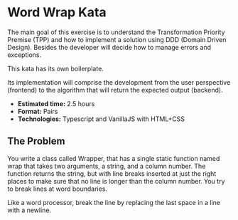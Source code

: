 # Word Wrap Kata

The main goal of this exercise is to understand the Transformation Priority Premise (TPP) and how to implement a 
solution using DDD (Domain Driven Design). Besides the developer will decide how to manage errors and exceptions.

This kata has its own boilerplate.

Its implementation will comprise the development from the user perspective (frontend) to the algorithm that will return the
expected output (backend).

- **Estimated time:** 2.5 hours
- **Format:** Pairs
- **Technologies:** Typescript and VanillaJS with HTML+CSS


## The Problem

You write a class called Wrapper, that has a single static function named wrap that takes two arguments, a string, 
and a column number. The function returns the string, but with line breaks inserted at just the right places to 
make sure that no line is longer than the column number. You try to break lines at word boundaries. 

Like a word processor, break the line by replacing the last space in a line with a newline.